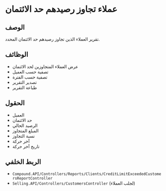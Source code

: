 # عملاء تجاوز رصيدهم حد الائتمان

## الوصف
تقرير العملاء الذين تجاوز رصيدهم حد الائتمان المحدد.

## الوظائف
- عرض العملاء المتجاوزين لحد الائتمان
- تصفية حسب العميل
- تصفية حسب الفترة
- تصدير التقرير
- طباعة التقرير

## الحقول
- العميل
- حد الائتمان
- الرصيد الحالي
- المبلغ المتجاوز
- نسبة التجاوز
- آخر حركة
- تاريخ آخر حركة

## الربط الخلفي
- `Compound.API/Controllers/Reports/Clients/CreditLimitExceededCustomersReportController`
- `Selling.API/Controllers/CustomersController` (لجلب العملاء)
